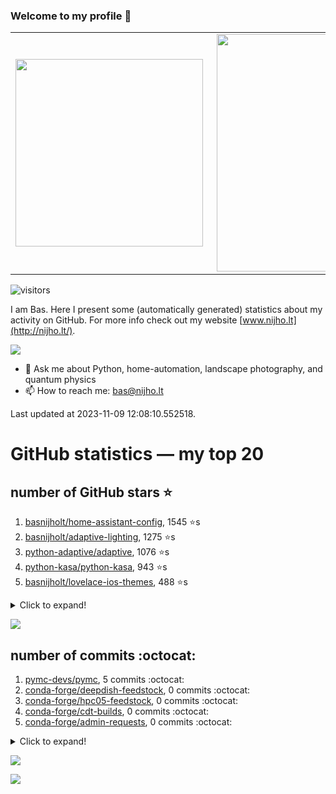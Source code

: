 ### Welcome to my profile 👋

<center>
  <table>
    <tr>
        <td><img width="300px" align="left" src="https://github-readme-stats.vercel.app/api/top-langs/?username=basnijholt&hide=TeX,Jupyter%20Notebook&layout=compact&theme=radical" /></td>
        <td><img align='right' src="https://github-readme-stats.vercel.app/api?username=basnijholt&show_icons=true&theme=radical" width="380"></td>
    </tr>
  </table>
</center>

![visitors](https://visitor-badge.glitch.me/badge?page_id=basnijholt.visitor-badge)

I am Bas. Here I present some (automatically generated) statistics about my activity on GitHub. For more info check out my website [www.nijho.lt](http://nijho.lt/).

![](https://www.nijho.lt/authors/admin/avatar_hu9e60e4b9bc120dfb6a666009f2878da6_182107_250x250_fill_q90_lanczos_center.jpg)

- 💬 Ask me about Python, home-automation, landscape photography, and quantum physics
- 📫 How to reach me: bas@nijho.lt

Last updated at 2023-11-09 12:08:10.552518.

# GitHub statistics — my top 20

## number of GitHub stars ⭐️

1. [basnijholt/home-assistant-config](https://github.com/basnijholt/home-assistant-config/), 1545 ⭐️s
2. [basnijholt/adaptive-lighting](https://github.com/basnijholt/adaptive-lighting/), 1275 ⭐️s
3. [python-adaptive/adaptive](https://github.com/python-adaptive/adaptive/), 1076 ⭐️s
4. [python-kasa/python-kasa](https://github.com/python-kasa/python-kasa/), 943 ⭐️s
5. [basnijholt/lovelace-ios-themes](https://github.com/basnijholt/lovelace-ios-themes/), 488 ⭐️s
<details><summary>Click to expand!</summary>

6. [basnijholt/lovelace-ios-dark-mode-theme](https://github.com/basnijholt/lovelace-ios-dark-mode-theme/), 426 ⭐️s
7. [basnijholt/miflora](https://github.com/basnijholt/miflora/), 358 ⭐️s
8. [basnijholt/rsync-time-machine.py](https://github.com/basnijholt/rsync-time-machine.py/), 349 ⭐️s
9. [topocm/topocm_content](https://github.com/topocm/topocm_content/), 253 ⭐️s
10. [basnijholt/home-assistant-streamdeck-yaml](https://github.com/basnijholt/home-assistant-streamdeck-yaml/), 144 ⭐️s
11. [basnijholt/home-assistant-macbook-touch-bar](https://github.com/basnijholt/home-assistant-macbook-touch-bar/), 94 ⭐️s
12. [basnijholt/markdown-code-runner](https://github.com/basnijholt/markdown-code-runner/), 76 ⭐️s
13. [kwant-project/kwant](https://github.com/kwant-project/kwant/), 76 ⭐️s
14. [basnijholt/home-assistant-streamdeck-yaml-addon](https://github.com/basnijholt/home-assistant-streamdeck-yaml-addon/), 48 ⭐️s
15. [basnijholt/aiokef](https://github.com/basnijholt/aiokef/), 34 ⭐️s
16. [basnijholt/thesis-cover](https://github.com/basnijholt/thesis-cover/), 27 ⭐️s
17. [basnijholt/adaptive-scheduler](https://github.com/basnijholt/adaptive-scheduler/), 21 ⭐️s
18. [basnijholt/instacron](https://github.com/basnijholt/instacron/), 20 ⭐️s
19. [kwant-project/kwant-tutorial-2016](https://github.com/kwant-project/kwant-tutorial-2016/), 16 ⭐️s
20. [basnijholt/addon-otmonitor](https://github.com/basnijholt/addon-otmonitor/), 15 ⭐️s

</details>

![](https://github.com/basnijholt/basnijholt/raw/main/stars_over_time.png)

## number of commits :octocat:

1. [pymc-devs/pymc](https://github.com/pymc-devs/pymc/), 5 commits :octocat:
2. [conda-forge/deepdish-feedstock](https://github.com/conda-forge/deepdish-feedstock/), 0 commits :octocat:
3. [conda-forge/hpc05-feedstock](https://github.com/conda-forge/hpc05-feedstock/), 0 commits :octocat:
4. [conda-forge/cdt-builds](https://github.com/conda-forge/cdt-builds/), 0 commits :octocat:
5. [conda-forge/admin-requests](https://github.com/conda-forge/admin-requests/), 0 commits :octocat:
<details><summary>Click to expand!</summary>

6. [custom-components/pyscript](https://github.com/custom-components/pyscript/), 0 commits :octocat:
7. [tox-dev/sphinx-autodoc-typehints](https://github.com/tox-dev/sphinx-autodoc-typehints/), 0 commits :octocat:
8. [Koenkk/zigbee2mqtt.io](https://github.com/Koenkk/zigbee2mqtt.io/), 0 commits :octocat:
9. [basnijholt/aiokef](https://github.com/basnijholt/aiokef/), 0 commits :octocat:
10. [JesseSlim/polymetric](https://github.com/JesseSlim/polymetric/), 0 commits :octocat:
11. [SchedMD/slurm](https://github.com/SchedMD/slurm/), 0 commits :octocat:
12. [basnijholt/home-assistant-macbook-touch-bar](https://github.com/basnijholt/home-assistant-macbook-touch-bar/), 0 commits :octocat:
13. [basnijholt/ipynb_git_filters](https://github.com/basnijholt/ipynb_git_filters/), 0 commits :octocat:
14. [basnijholt/psychedelic-data-science](https://github.com/basnijholt/psychedelic-data-science/), 0 commits :octocat:
15. [CSSEGISandData/COVID-19](https://github.com/CSSEGISandData/COVID-19/), 0 commits :octocat:
16. [conda-forge/jenkspy-feedstock](https://github.com/conda-forge/jenkspy-feedstock/), 0 commits :octocat:
17. [pahaz/sshtunnel](https://github.com/pahaz/sshtunnel/), 0 commits :octocat:
18. [mfouesneau/dasksge](https://github.com/mfouesneau/dasksge/), 0 commits :octocat:
19. [basnijholt/molecular-dynamics-FORTRAN](https://github.com/basnijholt/molecular-dynamics-FORTRAN/), 0 commits :octocat:
20. [home-assistant/developers.home-assistant](https://github.com/home-assistant/developers.home-assistant/), 0 commits :octocat:

</details>

![](https://github.com/basnijholt/basnijholt/raw/main/commits_per_hour.png)

![](https://github.com/basnijholt/basnijholt/raw/main/commits_per_weekday.png)


